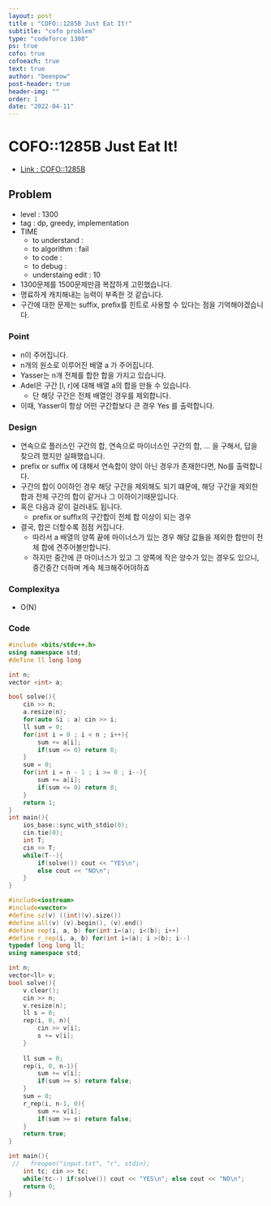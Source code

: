 ```yaml
---
layout: post
title : "COFO::1285B Just Eat It!"
subtitle: "cofo problem"
type: "codeforce 1300"
ps: true
cofo: true
cofoeach: true
text: true
author: "beenpow"
post-header: true
header-img: ""
order: 1
date: "2022-04-11"
---
```

# COFO::1285B Just Eat It!
- [Link : COFO::1285B](https://codeforces.com/problemset/problem/1285/B)


## Problem 

- level : 1300
- tag : dp, greedy, implementation
- TIME
  - to understand    : 
  - to algorithm     : fail
  - to code          :
  - to debug         :
  - understaing edit : 10
- 1300문제를 1500문제만큼 복잡하게 고민했습니다.
- 명료하게 캐치해내는 능력이 부족한 것 같습니다.
- 구간에 대한 문제는 suffix, prefix를 힌트로 사용할 수 있다는 점을 기억해야겠습니다.

### Point
- n이 주어집니다.
- n개의 원소로 이루어진 배열 a 가 주어집니다.
- Yasser는 n개 전체를 합한 합을 가지고 있습니다.
- Adel은 구간 [l, r]에 대해 배열 a의 합을 만들 수 있습니다.
  - 단 해당 구간은 전체 배열인 경우를 제외합니다.
- 이때, Yasser이 항상 어떤 구간합보다 큰 경우 Yes 를 출력합니다.

### Design
-  연속으로 플러스인 구간의 합, 연속으로 마이너스인 구간의 합, ... 을 구해서, 답을 찾으려 했지만 실패했습니다.
- prefix or suffix 에 대해서 연속합이 양이 아닌 경우가 존재한다면, No를 출력합니다.
- 구간의 합이 0이하인 경우 해당 구간을 제외해도 되기 떄문에, 해당 구간을 제외한 합과 전체 구간의 합이 같거나 그 이하이기때문입니다.
- 혹은 다음과 같이 걸러내도 됩니다.
  - prefix or suffix의 구간합이 전체 합 이상이 되는 경우
- 결국, 합은 더할수록 점점 커집니다.
  - 따라서 a 배열의 양쪽 끝에 마이너스가 있는 경우 해당 값들을 제외한 합만이 전체 합에 견주어볼만합니다.
  - 하지만 중간에 큰 마이너스가 있고 그 양쪽에 작은 양수가 있는 경우도 있으니, 중간중간 더하며 계속 체크해주어야하죠

### Complexitya
- O(N)

### Code

```cpp
#include <bits/stdc++.h>
using namespace std;
#define ll long long

int n;
vector <int> a;

bool solve(){
    cin >> n;
    a.resize(n);
    for(auto &i : a) cin >> i;
    ll sum = 0;
    for(int i = 0 ; i < n ; i++){
        sum += a[i];
        if(sum <= 0) return 0;
    }
    sum = 0;
    for(int i = n - 1 ; i >= 0 ; i--){
        sum += a[i];
        if(sum <= 0) return 0;
    }
    return 1;
}
int main(){
    ios_base::sync_with_stdio(0);
    cin.tie(0);
    int T;
    cin >> T;
    while(T--){
        if(solve()) cout << "YES\n";
        else cout << "NO\n";
    }
}
```


```cpp
#include<iostream>
#include<vector>
#define sz(v) ((int)(v).size())
#define all(v) (v).begin(), (v).end()
#define rep(i, a, b) for(int i=(a); i<(b); i++)
#define r_rep(i, a, b) for(int i=(a); i >(b); i--)
typedef long long ll;
using namespace std;

int n;
vector<ll> v;
bool solve(){
    v.clear();
    cin >> n;
    v.resize(n);
    ll s = 0;
    rep(i, 0, n){
        cin >> v[i];
        s += v[i];
    }
    
    ll sum = 0;
    rep(i, 0, n-1){
        sum += v[i];
        if(sum >= s) return false;
    }
    sum = 0;
    r_rep(i, n-1, 0){
        sum += v[i];
        if(sum >= s) return false;
    }
    return true;
}

int main(){
 //   freopen("input.txt", "r", stdin);
    int tc; cin >> tc;
    while(tc--) if(solve()) cout << "YES\n"; else cout << "NO\n";
    return 0;
}
```
